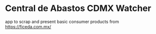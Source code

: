 # Central de Abastos CDMX Watcher
app to scrap and present basic consumer products from  https://ficeda.com.mx/ 
